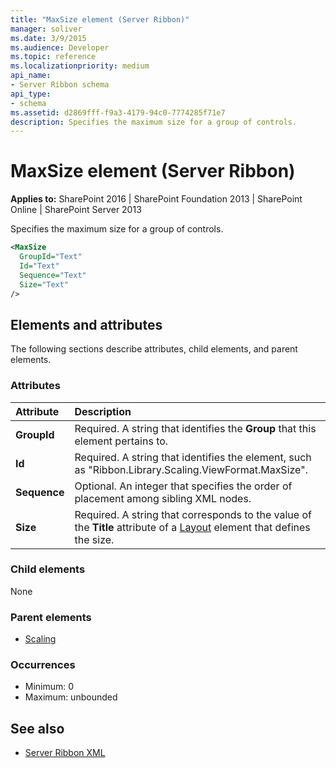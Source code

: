 ```yaml
---
title: "MaxSize element (Server Ribbon)"
manager: soliver
ms.date: 3/9/2015
ms.audience: Developer
ms.topic: reference
ms.localizationpriority: medium
api_name:
- Server Ribbon schema
api_type:
- schema
ms.assetid: d2869fff-f9a3-4179-94c0-7774285f71e7
description: Specifies the maximum size for a group of controls.
---
```


# MaxSize element (Server Ribbon)

**Applies to:** SharePoint 2016 | SharePoint Foundation 2013 | SharePoint Online | SharePoint Server 2013

Specifies the maximum size for a group of controls.

```XML
<MaxSize
  GroupId="Text"
  Id="Text"
  Sequence="Text"
  Size="Text"
/>
```

## Elements and attributes

The following sections describe attributes, child elements, and parent elements.

### Attributes

|**Attribute**|**Description**|
|:-----|:-----|
|**GroupId** <br/> |Required. A string that identifies the **Group** that this element pertains to.  <br/> |
|**Id** <br/> |Required. A string that identifies the element, such as "Ribbon.Library.Scaling.ViewFormat.MaxSize".  <br/> |
|**Sequence** <br/> |Optional. An integer that specifies the order of placement among sibling XML nodes.  <br/> |
|**Size** <br/> |Required. A string that corresponds to the value of the **Title** attribute of a [Layout](layout-element.md) element that defines the size.  <br/> |

### Child elements

None

### Parent elements

- [Scaling](scaling-element.md)

### Occurrences

- Minimum: 0
- Maximum: unbounded

## See also

- [Server Ribbon XML](https://msdn.microsoft.com/library/5eeb45be-4af7-4a38-8ba0-3aafc62aed4b%28Office.15%29.aspx)

